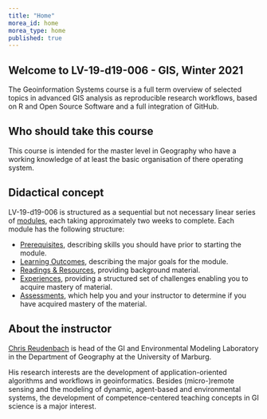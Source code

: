 ```yaml
---
title: "Home"
morea_id: home
morea_type: home
published: true
---
```


## Welcome to LV-19-d19-006 - GIS, Winter 2021



The Geoinformation Systems course is a full term overview of selected topics in advanced GIS analysis as reproducible research workflows, based on R and Open Source Software and a full integration of GitHub. 

## Who should take this course

  This course is intended for the master level in Geography who have a working knowledge of at least the basic organisation of there operating system.

## Didactical concept

LV-19-d19-006 is structured as a sequential but not necessary linear series of [modules](/LV-19-d19-006/modules), each taking approximately two weeks to complete. Each module has the following structure:

  * [Prerequisites](/LV-19-d19-006/prerequisites), describing skills you should have prior to starting the module.
  * [Learning Outcomes](/LV-19-d19-006//outcomes), describing the major goals for the module.
  * [Readings & Resources](/LV-19-d19-006/LV-19-d19-006/readings), providing background material.
  * [Experiences](/LV-19-d19-006/experiences), providing a structured set of challenges enabling you to acquire mastery of material.
  * [Assessments](/LV-19-d19-006/assessments), which help you and your instructor to determine if you have acquired mastery of the material.

## About the instructor

[Chris Reudenbach](https://www.uni-marburg.de/de/fb19/fachbereich/staff/reudenbach) is head of the GI and Environmental Modeling Laboratory in the Department of Geography at the University of Marburg.

His research interests are the development of application-oriented algorithms and workflows in geoinformatics.  Besides (micro-)remote sensing and the modeling of dynamic, agent-based and environmental systems, the development of competence-centered teaching concepts in GI science is a major interest.

